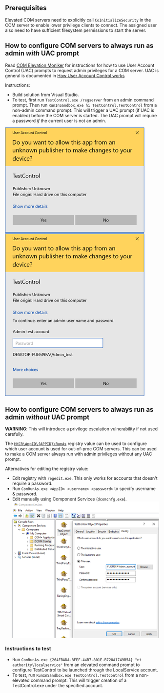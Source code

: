 ## Prerequisites

Elevated COM servers need to explicitly call `CoInitializeSecurity` in the COM server to enable lower privilege clients to connect. The assigned user also need to have sufficient filesystem permissions to start the server.


## How to configure COM servers to always run as admin _with_ UAC prompt

Read [COM Elevation Moniker](https://docs.microsoft.com/en-us/windows/win32/com/the-com-elevation-moniker) for instructions for how to use User Account Control (UAC) prompts to request admin privileges for a COM server. UAC is general is documented in [How User Account Control works](https://docs.microsoft.com/en-us/windows/security/identity-protection/user-account-control/how-user-account-control-works)


Instructions:
* Build solution from Visual Studio.
* To test, first run `TestControl.exe /regserver` from an admin command prompt. Then run `RunInSandbox.exe hi TestControl.TestControl` from a non-admin command prompt. This will trigger a UAC prompt (if UAC is enabled) before the COM server is started. The UAC prompt will require a password _if_ the current user is not an admin.

![UAC_prompt](UAC_prompt.png) ![UAC_prompt_pw](UAC_prompt_pw.png)  


## How to configure COM servers to always run as admin _without_ UAC prompt

**WARNING**: This will introduce a privilege escalation vulnerability if not used carefully.

The [`HKCR\AppID\{APPID}\RunAs`](https://learn.microsoft.com/en-us/windows/win32/com/runas) registry value can be used to configure which user account is used for out-of-proc COM servers. This can be used to make a COM server always run with admin privileges without any UAC prompt.

Alternatives for editing the registry value:
* Edit registry with `regedit.exe`. This only works for accounts that doesn't require a password.
* Run `ComRunAs.exe <AppID> <username> <password>` to specify username & password.
* Edit manually using Component Services (`dcomcnfg.exe`).
![DCOM_RunAs](DCOM_RunAs.png)  


### Instructions to test
* Run `ComRunAs.exe {264FBADA-8FEF-44B7-801E-B728A1749B5A} "nt authority\localservice"` from an elevated command prompt to configure TestControl to be launched through the LocalService account.
* To test, run `RunInSandbox.exe TestControl.TestControl` from a non-elevated command prompt. This will trigger creation of a TestControl.exe under the specified account.
